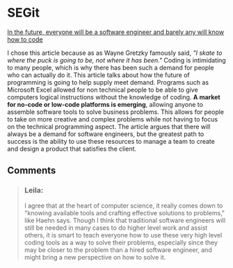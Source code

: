 # SEGit

[In the future, everyone will be a software engineer and barely any will know how to code](https://qz.com/778380/the-future-is-software-engineers-who-cant-code/)

I chose this article because as as Wayne Gretzky famously said, *"I skate to where the puck is going to be, not where it has been."*
Coding is intimidating to many people, which is why there has been such a demand for people who can actually do it.  This article talks about how the future of programming is going to help supply meet demand.  Programs such as Microsoft Excel allowed for non technical people to be able to give computers logical instructions without the knowledge of coding.  **A market for no-code or low-code platforms is emerging**, allowing anyone to assemble software tools to solve business problems.  This allows for people to take on more creative and complex problems while not having to focus on the technical programming aspect. The article argues that there will always be a demand for software engineers, but the greatest path to success is the ability to use these resources to manage a team to create and design a product that satisfies the client.

## Comments 

> ### Leila:
>I agree that at the heart of computer science, it really comes down to "knowing available tools and crafting effective solutions to problems," like Haehn says. Though I think that traditional software engineers will still be needed in many cases to do higher level work and assist others, it is smart to teach everyone how to use these very high level coding tools as a way to solve their problems, especially since they may be closer to the problem than a hired software engineer, and might bring a new perspective on how to solve it. 